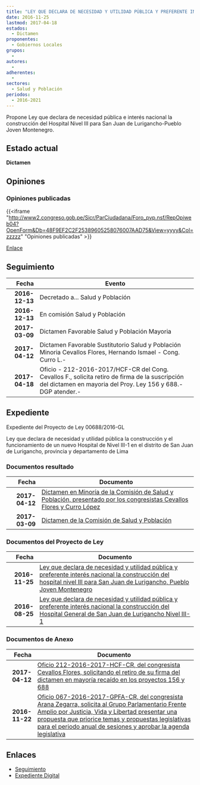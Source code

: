 ```yaml
---
title: "LEY QUE DECLARA DE NECESIDAD Y UTILIDAD PÚBLICA Y PREFERENTE INTERÉS NACIONAL LA CONSTRUCCIÓN DEL HOSPITAL NIVEL III PARA SAN JUAN DE LURIGANCHO-PUEBLO JOVEN MONTENEGRO"
date: 2016-11-25
lastmod: 2017-04-18
estados: 
  - Dictamen
proponentes: 
  - Gobiernos Locales
grupos: 
  - 
autores: 
  - 
adherentes: 
  - 
sectores: 
  - Salud y Población
periodos: 
  - 2016-2021
---
```


Propone Ley que declara de necesidad pública e interés nacional la construcción del Hospital Nivel III para San Juan de Lurigancho-Pueblo Joven Montenegro.


## Estado actual

**Dictamen**

## Opiniones

### Opiniones publicadas

{{<iframe "http://www2.congreso.gob.pe/Sicr/ParCiudadana/Foro_pvp.nsf/RepOpiweb04?OpenForm&Db=48F9EF2C2F25389605258076007AAD75&View=yyyy&Col=zzzzz" "Opiniones publicadas" >}}

[Enlace](http://www2.congreso.gob.pe/Sicr/ParCiudadana/Foro_pvp.nsf/RepOpiweb04?OpenForm&Db=48F9EF2C2F25389605258076007AAD75&View=yyyy&Col=zzzzz)

## Seguimiento

| Fecha | Evento |
|------:|--------|
| **2016-12-13** | Decretado a... Salud y Población|
| **2016-12-13** | En comisión Salud y Población|
| **2017-03-09** | Dictamen Favorable Salud y Población Mayoria|
| **2017-04-12** | Dictamen Favorable Sustitutorio Salud y Población Minoria Cevallos Flores, Hernando Ismael - Cong. Curro L.-|
| **2017-04-18** | Oficio - 212-2016-2017/HCF-CR del Cong. Cevallos F., solicita retiro de firma de la suscripción del dictamen en mayoria del Proy. Ley 156 y 688.-DGP atender.-|


## Expediente

Expediente del Proyecto de Ley 00688/2016-GL

Ley que declara de necesidad y utilidad pública la construcción y el funcionamiento de un nuevo Hospital de Nivel III-1 en el distrito de San Juan de Lurigancho, provincia y departamento de Lima


### Documentos resultado

| Fecha | Documento |
|------:|--------|
| **2017-04-12** | [Dictamen en Minoría de la Comisión de Salud y Población, presentado por los congresistas Cevallos Flores y Curro López](http://www.leyes.congreso.gob.pe/Documentos/2016_2021/Dictamenes/Proyectos_de_Ley/00156DC21MIN20170412.pdf) |
| **2017-03-09** | [Dictamen de la Comisión de Salud y Población](http://www.leyes.congreso.gob.pe/Documentos/2016_2021/Dictamenes/Proyectos_de_Ley/00156DC21MAY20170309..pdf) |

### Documentos del Proyecto de Ley

| Fecha | Documento |
|------:|--------|
| **2016-11-25** | [Ley que declara de necesidad y utilidad pública y preferente interés nacional la construcción del hospital nivel III para San Juan de Lurigancho, Pueblo Joven Montenegro](http://www.leyes.congreso.gob.pe/Documentos/2016_2021/Proyectos_de_Ley_y_de_Resoluciones_Legislativas/PL0068820161125..pdf) |
| **2016-08-25** | [Ley que declara de necesidad y utilidad pública y preferente interés nacional la construcción del Hospital General de San Juan de Lurigancho Nivel III-1](http://www.leyes.congreso.gob.pe/Documentos/2016_2021/Proyectos_de_Ley_y_de_Resoluciones_Legislativas/PL0015620160825..pdf) |

### Documentos de Anexo

| Fecha | Documento |
|------:|--------|
| **2017-04-12** | [Oficio 212-2016-2017-HCF-CR, del congresista Cevallos Flores, solicitando el retiro de su firma del dictamen en mayoría recaído en los proyectos 156 y 688](http://www.leyes.congreso.gob.pe/Documentos/2016_2021/Oficios/Congresistas/OFICIO-212-2016-2017-HCF-CR.pdf) |
| **2016-11-22** | [Oficio 067-2016-2017-GPFA-CR, del congresista Arana Zegarra, solicita al Grupo Parlamentario Frente Amplio por Justicia, Vida y Libertad presentar una propuesta que priorice temas y propuestas legislativas para el periodo anual de sesiones y aprobar la agenda legislativa](http://www.leyes.congreso.gob.pe/Documentos/2016_2021/Oficios/Grupos_Parlamentarios/OFICIO-067-2016-2017-GPFA-CR.pdf) |

## Enlaces 

- [Seguimiento](http://www2.congreso.gob.pe/Sicr/TraDocEstProc/CLProLey2016.nsf/f7fff46988ca05b1052578e100829cc7/360bbf0fc0194abe0525807700049d32?OpenDocument)
- [Expediente Digital](http://www2.congreso.gob.pehttp://www2.congreso.gob.pe/Sicr/TraDocEstProc/CLProLey2016.nsf/f7fff46988ca05b1052578e100829cc7/360bbf0fc0194abe0525807700049d32?OpenDocument&Click=05257FB7005EB655.eb71d0cf91d8294e05256cdf006b5706/$Body/0.1C6C)
